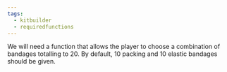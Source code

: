 ```yaml
---
tags:
  - kitbuilder
  - requiredfunctions
---
```

We will need a function that allows the player to choose a combination of bandages totalling to 20. By default, 10 packing and 10 elastic bandages should be given.